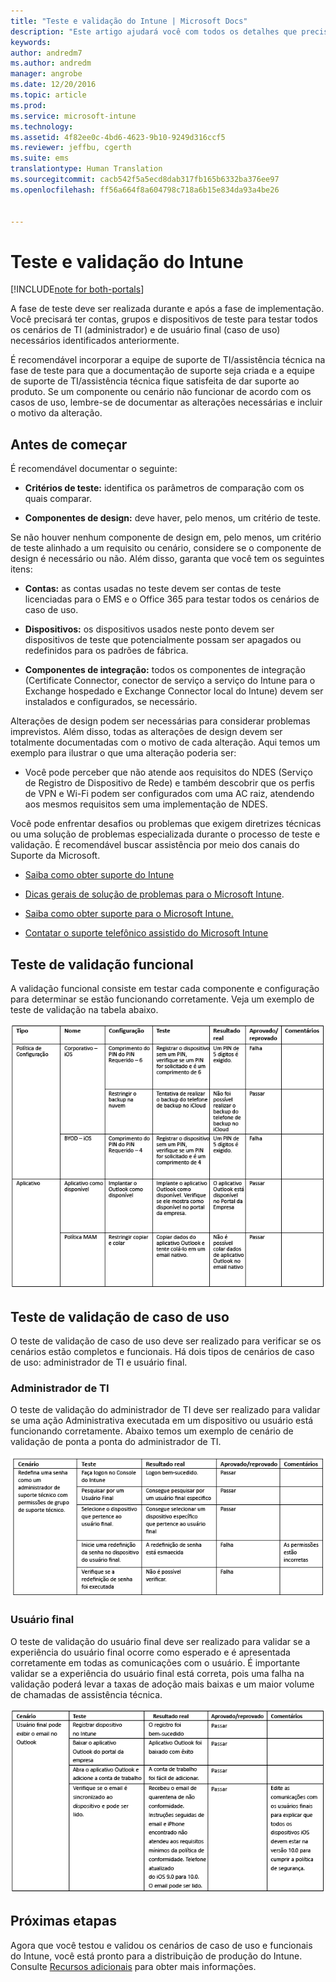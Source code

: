 ```yaml
---
title: "Teste e validação do Intune | Microsoft Docs"
description: "Este artigo ajudará você com todos os detalhes que precisam ser considerados ao testar e validar a solução somente na nuvem do Intune em seu ambiente."
keywords: 
author: andredm7
ms.author: andredm
manager: angrobe
ms.date: 12/20/2016
ms.topic: article
ms.prod: 
ms.service: microsoft-intune
ms.technology: 
ms.assetid: 4f82ee0c-4bd6-4623-9b10-9249d316ccf5
ms.reviewer: jeffbu, cgerth
ms.suite: ems
translationtype: Human Translation
ms.sourcegitcommit: cacb542f5a5ecd8dab317fb165b6332ba376ee97
ms.openlocfilehash: ff56a664f8a604798c718a6b15e834da93a4be26


---
```


# <a name="intune-testing-and-validation"></a>Teste e validação do Intune

[!INCLUDE[note for both-portals](../includes/note-for-both-portals.md)]

A fase de teste deve ser realizada durante e após a fase de implementação. Você precisará ter contas, grupos e dispositivos de teste para testar todos os cenários de TI (administrador) e de usuário final (caso de uso) necessários identificados anteriormente.

É recomendável incorporar a equipe de suporte de TI/assistência técnica na fase de teste para que a documentação de suporte seja criada e a equipe de suporte de TI/assistência técnica fique satisfeita de dar suporte ao produto. Se um componente ou cenário não funcionar de acordo com os casos de uso, lembre-se de documentar as alterações necessárias e incluir o motivo da alteração.

## <a name="before-you-begin"></a>Antes de começar

É recomendável documentar o seguinte:

-   **Critérios de teste:** identifica os parâmetros de comparação com os quais comparar.

-   **Componentes de design:** deve haver, pelo menos, um critério de teste.

Se não houver nenhum componente de design em, pelo menos, um critério de teste alinhado a um requisito ou cenário, considere se o componente de design é necessário ou não. Além disso, garanta que você tem os seguintes itens:

-   **Contas:** as contas usadas no teste devem ser contas de teste licenciadas para o EMS e o Office 365 para testar todos os cenários de caso de uso.

-   **Dispositivos:** os dispositivos usados neste ponto devem ser dispositivos de teste que potencialmente possam ser apagados ou redefinidos para os padrões de fábrica.

-   **Componentes de integração:** todos os componentes de integração (Certificate Connector, conector de serviço a serviço do Intune para o Exchange hospedado e Exchange Connector local do Intune) devem ser instalados e configurados, se necessário.

Alterações de design podem ser necessárias para considerar problemas imprevistos. Além disso, todas as alterações de design devem ser totalmente documentadas com o motivo de cada alteração. Aqui temos um exemplo para ilustrar o que uma alteração poderia ser:

-   Você pode perceber que não atende aos requisitos do NDES (Serviço de Registro de Dispositivo de Rede) e também descobrir que os perfis de VPN e Wi-Fi podem ser configurados com uma AC raiz, atendendo aos mesmos requisitos sem uma implementação de NDES.

Você pode enfrentar desafios ou problemas que exigem diretrizes técnicas ou uma solução de problemas especializada durante o processo de teste e validação. É recomendável buscar assistência por meio dos canais do Suporte da Microsoft.

-   [Saiba como obter suporte do Intune](https://docs.microsoft.com/intune/troubleshoot/how-to-get-support-for-microsoft-intune)

-   [Dicas gerais de solução de problemas para o Microsoft Intune](https://docs.microsoft.com/intune/troubleshoot/general-troubleshooting-tips-for-microsoft-intune).

-   [Saiba como obter suporte para o Microsoft Intune.](https://docs.microsoft.com/intune/troubleshoot/how-to-get-support-for-microsoft-intune)

-   [Contatar o suporte telefônico assistido do Microsoft Intune](https://docs.microsoft.com/intune/troubleshoot/contact-assisted-phone-support-for-microsoft-intune)

## <a name="functional-validation-testing"></a>Teste de validação funcional

A validação funcional consiste em testar cada componente e configuração para determinar se estão funcionando corretamente. Veja um exemplo de teste de validação na tabela abaixo.

![Seção 9 tabela 1](../media/section-9-image-1-table.PNG)

## <a name="use-case-validation-testing"></a>Teste de validação de caso de uso

O teste de validação de caso de uso deve ser realizado para verificar se os cenários estão completos e funcionais. Há dois tipos de cenários de caso de uso: administrador de TI e usuário final.

### <a name="it-admin"></a>Administrador de TI

O teste de validação do administrador de TI deve ser realizado para validar se uma ação Administrativa executada em um dispositivo ou usuário está funcionando corretamente. Abaixo temos um exemplo de cenário de validação de ponta a ponta do administrador de TI.

![Seção 9 tabela 2](../media/section-9-image-2-table.PNG)

### <a name="end-user"></a>Usuário final

O teste de validação do usuário final deve ser realizado para validar se a experiência do usuário final ocorre como esperado e é apresentada corretamente em todas as comunicações com o usuário. É importante validar se a experiência do usuário final está correta, pois uma falha na validação poderá levar a taxas de adoção mais baixas e um maior volume de chamadas de assistência técnica.

![Seção 9 tabela 3](../media/section-9-image-3-table.PNG)

## <a name="next-steps"></a>Próximas etapas

Agora que você testou e validou os cenários de caso de uso e funcionais do Intune, você está pronto para a distribuição de produção do Intune. Consulte [Recursos adicionais](additional-resources.md) para obter mais informações.



<!--HONumber=Dec16_HO5-->



